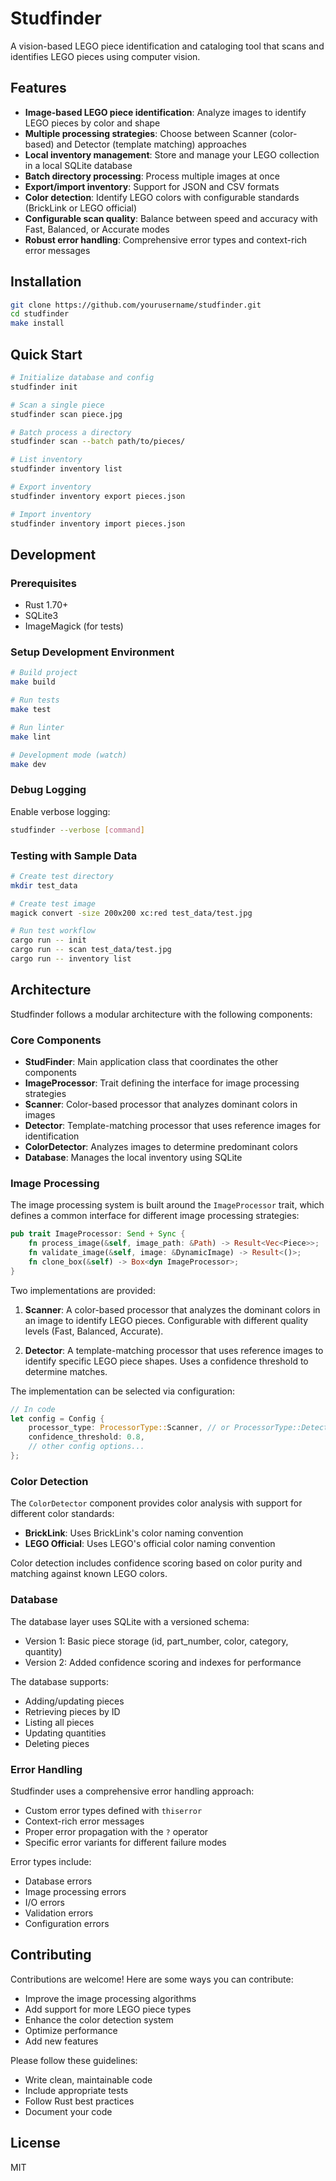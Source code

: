 # Studfinder

A vision-based LEGO piece identification and cataloging tool that scans and identifies LEGO pieces using computer vision.

## Features

- **Image-based LEGO piece identification**: Analyze images to identify LEGO pieces by color and shape
- **Multiple processing strategies**: Choose between Scanner (color-based) and Detector (template matching) approaches
- **Local inventory management**: Store and manage your LEGO collection in a local SQLite database
- **Batch directory processing**: Process multiple images at once
- **Export/import inventory**: Support for JSON and CSV formats
- **Color detection**: Identify LEGO colors with configurable standards (BrickLink or LEGO official)
- **Configurable scan quality**: Balance between speed and accuracy with Fast, Balanced, or Accurate modes
- **Robust error handling**: Comprehensive error types and context-rich error messages

## Installation

```bash
git clone https://github.com/yourusername/studfinder.git
cd studfinder
make install
```

## Quick Start

```bash
# Initialize database and config
studfinder init

# Scan a single piece
studfinder scan piece.jpg

# Batch process a directory
studfinder scan --batch path/to/pieces/

# List inventory
studfinder inventory list

# Export inventory
studfinder inventory export pieces.json

# Import inventory
studfinder inventory import pieces.json
```

## Development

### Prerequisites

- Rust 1.70+
- SQLite3
- ImageMagick (for tests)

### Setup Development Environment

```bash
# Build project
make build

# Run tests
make test

# Run linter
make lint

# Development mode (watch)
make dev
```

### Debug Logging

Enable verbose logging:

```bash
studfinder --verbose [command]
```

### Testing with Sample Data

```bash
# Create test directory
mkdir test_data

# Create test image
magick convert -size 200x200 xc:red test_data/test.jpg

# Run test workflow
cargo run -- init
cargo run -- scan test_data/test.jpg
cargo run -- inventory list
```

## Architecture

Studfinder follows a modular architecture with the following components:

### Core Components

- **StudFinder**: Main application class that coordinates the other components
- **ImageProcessor**: Trait defining the interface for image processing strategies
- **Scanner**: Color-based processor that analyzes dominant colors in images
- **Detector**: Template-matching processor that uses reference images for identification
- **ColorDetector**: Analyzes images to determine predominant colors
- **Database**: Manages the local inventory using SQLite

### Image Processing

The image processing system is built around the `ImageProcessor` trait, which defines a common interface for different image processing strategies:

```rust
pub trait ImageProcessor: Send + Sync {
    fn process_image(&self, image_path: &Path) -> Result<Vec<Piece>>;
    fn validate_image(&self, image: &DynamicImage) -> Result<()>;
    fn clone_box(&self) -> Box<dyn ImageProcessor>;
}
```

Two implementations are provided:

1. **Scanner**: A color-based processor that analyzes the dominant colors in an image to identify LEGO pieces. Configurable with different quality levels (Fast, Balanced, Accurate).

2. **Detector**: A template-matching processor that uses reference images to identify specific LEGO piece shapes. Uses a confidence threshold to determine matches.

The implementation can be selected via configuration:

```rust
// In code
let config = Config {
    processor_type: ProcessorType::Scanner, // or ProcessorType::Detector
    confidence_threshold: 0.8,
    // other config options...
};
```

### Color Detection

The `ColorDetector` component provides color analysis with support for different color standards:

- **BrickLink**: Uses BrickLink's color naming convention
- **LEGO Official**: Uses LEGO's official color naming convention

Color detection includes confidence scoring based on color purity and matching against known LEGO colors.

### Database

The database layer uses SQLite with a versioned schema:

- Version 1: Basic piece storage (id, part_number, color, category, quantity)
- Version 2: Added confidence scoring and indexes for performance

The database supports:
- Adding/updating pieces
- Retrieving pieces by ID
- Listing all pieces
- Updating quantities
- Deleting pieces

### Error Handling

Studfinder uses a comprehensive error handling approach:

- Custom error types defined with `thiserror`
- Context-rich error messages
- Proper error propagation with the `?` operator
- Specific error variants for different failure modes

Error types include:
- Database errors
- Image processing errors
- I/O errors
- Validation errors
- Configuration errors

## Contributing

Contributions are welcome! Here are some ways you can contribute:

- Improve the image processing algorithms
- Add support for more LEGO piece types
- Enhance the color detection system
- Optimize performance
- Add new features

Please follow these guidelines:
- Write clean, maintainable code
- Include appropriate tests
- Follow Rust best practices
- Document your code

## License

MIT
